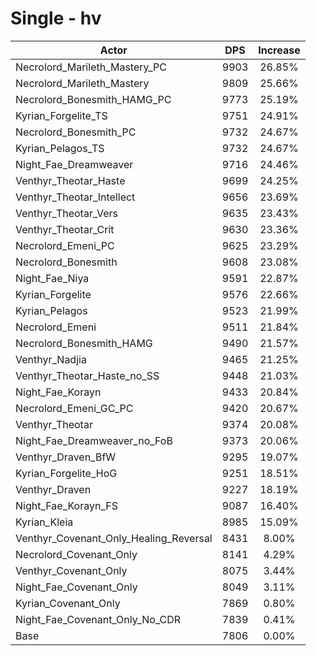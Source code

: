 # Single - hv
| Actor | DPS | Increase |
|---|:---:|:---:|
|Necrolord_Marileth_Mastery_PC|9903|26.85%|
|Necrolord_Marileth_Mastery|9809|25.66%|
|Necrolord_Bonesmith_HAMG_PC|9773|25.19%|
|Kyrian_Forgelite_TS|9751|24.91%|
|Necrolord_Bonesmith_PC|9732|24.67%|
|Kyrian_Pelagos_TS|9732|24.67%|
|Night_Fae_Dreamweaver|9716|24.46%|
|Venthyr_Theotar_Haste|9699|24.25%|
|Venthyr_Theotar_Intellect|9656|23.69%|
|Venthyr_Theotar_Vers|9635|23.43%|
|Venthyr_Theotar_Crit|9630|23.36%|
|Necrolord_Emeni_PC|9625|23.29%|
|Necrolord_Bonesmith|9608|23.08%|
|Night_Fae_Niya|9591|22.87%|
|Kyrian_Forgelite|9576|22.66%|
|Kyrian_Pelagos|9523|21.99%|
|Necrolord_Emeni|9511|21.84%|
|Necrolord_Bonesmith_HAMG|9490|21.57%|
|Venthyr_Nadjia|9465|21.25%|
|Venthyr_Theotar_Haste_no_SS|9448|21.03%|
|Night_Fae_Korayn|9433|20.84%|
|Necrolord_Emeni_GC_PC|9420|20.67%|
|Venthyr_Theotar|9374|20.08%|
|Night_Fae_Dreamweaver_no_FoB|9373|20.06%|
|Venthyr_Draven_BfW|9295|19.07%|
|Kyrian_Forgelite_HoG|9251|18.51%|
|Venthyr_Draven|9227|18.19%|
|Night_Fae_Korayn_FS|9087|16.40%|
|Kyrian_Kleia|8985|15.09%|
|Venthyr_Covenant_Only_Healing_Reversal|8431|8.00%|
|Necrolord_Covenant_Only|8141|4.29%|
|Venthyr_Covenant_Only|8075|3.44%|
|Night_Fae_Covenant_Only|8049|3.11%|
|Kyrian_Covenant_Only|7869|0.80%|
|Night_Fae_Covenant_Only_No_CDR|7839|0.41%|
|Base|7806|0.00%|

